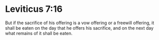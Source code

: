 # Leviticus 7:16

But if the sacrifice of his offering is a vow offering or a freewill offering, it shall be eaten on the day that he offers his sacrifice, and on the next day what remains of it shall be eaten.
